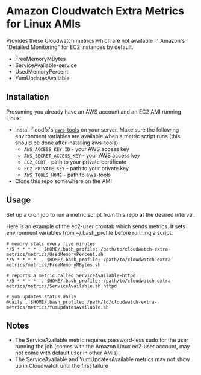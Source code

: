 Amazon Cloudwatch Extra Metrics for Linux AMIs
==============================================

Provides these Cloudwatch metrics which are not available in Amazon's "Detailed Monitoring" for EC2 instances by default.

* FreeMemoryMBytes
* ServiceAvailable-service
* UsedMemoryPercent
* YumUpdatesAvailable

Installation
------------
Presuming you already have an AWS account and an EC2 AMI running Linux:
* Install floodfx's [aws-tools](https://github.com/floodfx/aws-tools) on your server. Make sure the following environment variables are available when a metric script runs (this should be done after installing aws-tools):
	* `AWS_ACCESS_KEY_ID` - your AWS access key
	* `AWS_SECRET_ACCESS_KEY` - your AWS access key
	* `EC2_CERT` - path to your private certificate
	* `EC2_PRIVATE_KEY` - path to your private key
	* `AWS_TOOLS_HOME` - path to aws-tools
* Clone this repo somewhere on the AMI

Usage
-----
Set up a cron job to run a metric script from this repo at the desired interval. 

Here is an example of the ec2-user crontab which sends metrics. It sets environment variables from ~/.bash_profile before running a script:


	# memory stats every five minutes
	*/5 * * * * . $HOME/.bash_profile; /path/to/cloudwatch-extra-metrics/metrics/UsedMemoryPercent.sh
	*/5 * * * *  . $HOME/.bash_profile; /path/to/cloudwatch-extra-metrics/metrics/FreeMemoryMBytes.sh

	# reports a metric called ServiceAvailable-httpd
	*/5 * * * *  . $HOME/.bash_profile; /path/to/cloudwatch-extra-metrics/metrics/ServiceAvailable.sh httpd

	# yum updates status daily
	@daily . $HOME/.bash_profile; /path/to/cloudwatch-extra-metrics/metrics/YumUpdatesAvailable.sh

Notes
-----

* The ServiceAvailable metric requires password-less sudo for the user running the job (comes with the Amazon Linux ec2-user account, may not come with default user in other AMIs).
* The ServiceAvailable and YumUpdatesAvailable metrics may not show up in Cloudwatch until the first failure